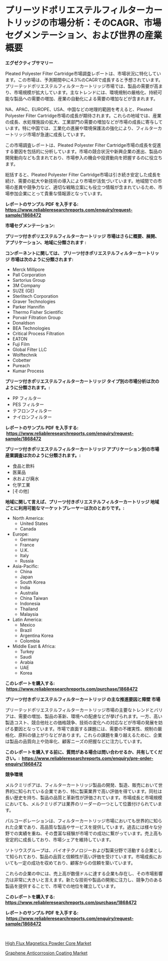 <p><h1>プリーツドポリエステルフィルターカートリッジの市場分析：そのCAGR、市場セグメンテーション、および世界の産業概要</h1></p><p><strong>エグゼクティブサマリー</strong></p>
<p><p>Pleated Polyester Filter Cartridge市場調査レポートは、市場状況に特化しています。この市場は、予測期間中に4.3%のCAGRで成長すると予想されています。プリーテッドポリエステルフィルターカートリッジ市場では、製品の需要が高まり、市場規模が拡大しています。主なトレンドには、環境規制の厳格化、持続可能な製品への需要の増加、産業の自動化による需要の増加などが含まれます。</p><p>NA、APAC、EUROPE、USA、中国などの地理的範囲を考えると、Pleated Polyester Filter Cartridge市場の成長が期待されます。これらの地域では、産業の成長、水処理施設の拡大、工業部門の需要の増加などが市場の成長に寄与しています。特に中国では、工業化の進展や環境保護法の強化により、フィルターカートリッジ市場が急速に成長しています。</p><p>この市場調査レポートは、Pleated Polyester Filter Cartridge市場の成長を促進する要因を包括的に分析しています。市場の競合状況や新興企業の進出、製品の開発動向なども含まれており、市場参入の機会や投資動向を把握するのに役立ちます。</p><p>総括すると、Pleated Polyester Filter Cartridge市場は引き続き安定した成長を続け、需要の拡大や新技術の導入により市場が活気づいています。地域間での市場の差異や競争力など、適切な戦略立案にも役立つ情報が含まれているため、市場参加企業にとって貴重な情報源となっています。</p></p>
<p><strong>レポートのサンプル PDF を入手する: <a href="https://www.reliableresearchreports.com/enquiry/request-sample/1868472">https://www.reliableresearchreports.com/enquiry/request-sample/1868472</a></strong></p>
<p><strong>市場セグメンテーション:</strong></p>
<p><strong> プリーツ付きポリエステルフィルターカートリッジ 市場はさらに概要、展開、アプリケーション、地域に分類されます :</strong></p>
<p><strong>コンポーネントに関しては、 プリーツ付きポリエステルフィルターカートリッジ 市場は次のように分類されます: &nbsp;</strong></p>
<p><ul><li>Merck Millipore</li><li>Pall Corporation</li><li>Sartorius Group</li><li>3M Company</li><li>SUZE (GE)</li><li>Sterlitech Corporation</li><li>Graver Technologies</li><li>Parker Hannifin</li><li>Thermo Fisher Scientific</li><li>Porvair Filtration Group</li><li>Donaldson</li><li>BEA Technologies</li><li>Critical Process Filtration</li><li>EATON</li><li>Fuji Film</li><li>Global Filter LLC</li><li>Wolftechnik</li><li>Cobetter</li><li>Pureach</li><li>Kumar Process</li></ul></p>
<p><strong> プリーツ付きポリエステルフィルターカートリッジ タイプ別の市場分析は次のように分類されます。:</strong></p>
<p><ul><li>PP フィルター</li><li>PES フィルター</li><li>テフロンフィルター</li><li>ナイロンフィルター</li></ul></p>
<p><strong>レポートのサンプル PDF を入手する: &nbsp;<a href="https://www.reliableresearchreports.com/enquiry/request-sample/1868472">https://www.reliableresearchreports.com/enquiry/request-sample/1868472</a></strong></p>
<p><strong> プリーツ付きポリエステルフィルターカートリッジ アプリケーション別の市場産業調査は次のように分類されます。:</strong></p>
<p><ul><li>食品と飲料</li><li>医薬品</li><li>水および廃水</li><li>化学工業</li><li>[その他]</li></ul></p>
<p><strong>地域に関して言えば、プリーツ付きポリエステルフィルターカートリッジ 地域ごとに利用可能なマーケットプレーヤーは次のとおりです。:</strong></p>
<p><ul>
    <li>
        North America:
        <ul>
            <li>United States</li>
            <li>Canada</li>
        </ul>
    </li>
    <li>
        Europe:
        <ul>
            <li>Germany</li>
            <li>France</li>
            <li>U.K.</li>
            <li>Italy</li>
            <li>Russia</li>
        </ul>
    </li>
    <li>
        Asia-Pacific:
        <ul>
            <li>China</li>
            <li>Japan</li>
            <li>South Korea</li>
            <li>India</li>
            <li>Australia</li>
            <li>China Taiwan</li>
            <li>Indonesia</li>
            <li>Thailand</li>
            <li>Malaysia</li>
        </ul>
    </li>
    <li>
        Latin America:
        <ul>
            <li>Mexico</li>
            <li>Brazil</li>
            <li>Argentina Korea</li>
            <li>Colombia</li>
        </ul>
    </li>
    <li>
        Middle East & Africa:
        <ul>
            <li>Turkey</li>
            <li>Saudi</li>
            <li>Arabia</li>
            <li>UAE</li>
            <li>Korea</li>
        </ul>
    </li>
    </ul></p>
<p><strong>このレポートを購入する: &nbsp;<a href="https://www.reliableresearchreports.com/purchase/1868472">https://www.reliableresearchreports.com/purchase/1868472</a></strong></p>
<p><strong>プリーツ付きポリエステルフィルターカートリッジ の主な推進要因と障壁 市場</strong></p>
<p><p>プリーテッドポリエステルフィルターカートリッジ市場の主要なトレンドとバリアは、需要の増加、製品の革新、環境への配慮などが挙げられます。一方、高い製造コスト、競合他社との価格競争、技術の変化への対応などが市場の発展を妨げる要因となっています。市場で直面する課題には、需要の不確実性、規制の厳格化、原料の値上がりなどがあります。これらの課題を乗り越えるために、企業は製品の品質向上や効率化、顧客ニーズの把握などに注力しています。</p></p>
<p><strong>このレポートを購入する前に、質問がある場合は問い合わせるか、共有してください。:&nbsp; <a href="https://www.reliableresearchreports.com/enquiry/pre-order-enquiry/1868472">https://www.reliableresearchreports.com/enquiry/pre-order-enquiry/1868472</a></strong></p>
<p><strong>競争環境</strong></p>
<p><p>メルクミリポアは、フィルターカートリッジ製品の開発、製造、販売において世界的に知られている企業であり、特に製薬業界で高い評価を得ています。同社は長い歴史を持ち、製品の品質と革新性が評価されています。市場成長と市場規模においても、メルクミリポアは業界のリーダーの一つとして位置付けられています。</p><p>パルコーポレーションは、フィルターカートリッジ市場においても世界的に知られた企業であり、高品質な製品やサービスを提供しています。過去には様々な分野での実績を重ね、その豊富な経験が市場での成功に繋がっています。売上高も安定的に成長しており、市場シェアを維持しています。</p><p>ソトリウスグループは、バイオテクノロジーおよび製薬分野で活動する企業として知られており、製品の品質と信頼性が高い評価を受けています。市場成長においても一定の成功を収めており、顧客からの信頼を築いています。</p><p>これらの企業の中には、売上高が数億ドルに達する企業も存在し、その市場影響力は非常に大きいと言えます。新たな技術や製品の開発に注力し、競争力のある製品を提供することで、市場での地位を確立しています。</p></p>
<p><strong>このレポートを購入する: &nbsp; <a href="https://www.reliableresearchreports.com/purchase/1868472">https://www.reliableresearchreports.com/purchase/1868472</a></strong></p>
<p><strong>レポートのサンプル PDF を入手する: &nbsp;<a href="https://www.reliableresearchreports.com/enquiry/request-sample/1868472">https://www.reliableresearchreports.com/enquiry/request-sample/1868472</a></strong><strong></strong></p>
<p>&nbsp;</p>
<p><p><a href="https://simplistic-meeting-7ee.notion.site/High-Flux-Magnetics-Powder-Core-Market-Size-Global-Industry-Overview-Market-Segmentation-and-Forec-dc6bf4023663475597f01d686d412d12">High Flux Magnetics Powder Core Market</a></p><p><a href="https://github.com/Sinjinluong3e0awx2m195k76/Market-Research-Report-List-1/blob/main/graphene-anticorrosion-coating-market.md">Graphene Anticorrosion Coating Market</a></p></p>